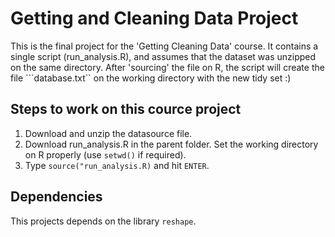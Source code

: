 # Getting and Cleaning Data Project

This is the final project for the 'Getting Cleaning Data' course. It contains a single script (run_analysis.R), and assumes that the dataset was unzipped on the same directory. After 'sourcing' the file on R, the script will create the file ```database.txt`` on the working directory with the new tidy set :)

## Steps to work on this cource project
1. Download and unzip the datasource file.
2. Download run_analysis.R in the parent folder. Set the working
   directory on R properly (use ```setwd()``` if required).
3. Type ```source("run_analysis.R)``` and hit ```ENTER```.

## Dependencies

This projects depends on the library ```reshape```.
